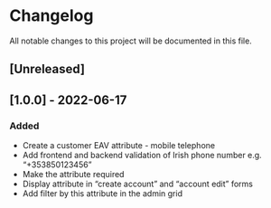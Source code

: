 # Changelog
All notable changes to this project will be documented in this file.

## [Unreleased]

## [1.0.0] - 2022-06-17
### Added
* Create a customer EAV attribute - mobile telephone
* Add frontend and backend validation of Irish phone number e.g. “+353850123456”
* Make the attribute required
* Display attribute in “create account” and “account edit” forms
* Add filter by this attribute in the admin grid
